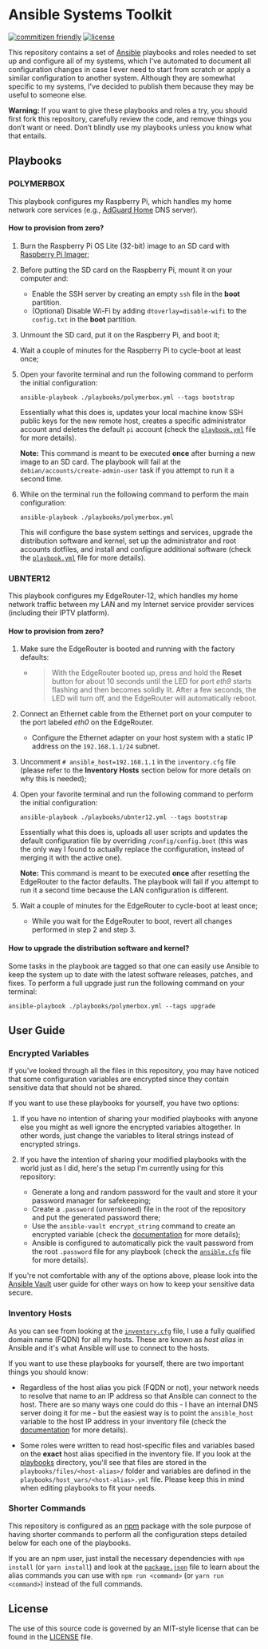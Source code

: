 # Ansible Systems Toolkit

[![commitizen friendly](https://img.shields.io/badge/commitizen-friendly-brightgreen.svg)](http://commitizen.github.io/cz-cli/)
[![license](https://img.shields.io/npm/l/@rfgamaral/parcel-plugin-typings-for-css-modules.svg)](LICENSE)

This repository contains a set of [Ansible](https://www.ansible.com/) playbooks and roles needed to set up and configure all of my systems, which I've automated to document all configuration changes in case I ever need to start from scratch or apply a similar configuration to another system. Although they are somewhat specific to my systems, I've decided to publish them because they may be useful to someone else.

**Warning:** If you want to give these playbooks and roles a try, you should first fork this repository, carefully review the code, and remove things you don’t want or need. Don’t blindly use my playbooks unless you know what that entails.

## Playbooks

### POLYMERBOX

This playbook configures my Raspberry Pi, which handles my home network core services (e.g., [AdGuard Home](https://github.com/AdguardTeam/AdGuardHome) DNS server).

#### How to provision from zero?

1. Burn the Raspberry Pi OS Lite (32-bit) image to an SD card with [Raspberry Pi Imager](https://github.com/raspberrypi/rpi-imager/releases);
2. Before putting the SD card on the Raspberry Pi, mount it on your computer and:
    - Enable the SSH server by creating an empty `ssh` file in the **boot** partition.
    - (Optional) Disable Wi-Fi by adding `dtoverlay=disable-wifi` to the `config.txt` in the **boot** partition.
3. Unmount the SD card, put it on the Raspberry Pi, and boot it;
4. Wait a couple of minutes for the Raspberry Pi to cycle-boot at least once;
5. Open your favorite terminal and run the following command to perform the initial configuration:

    ```
    ansible-playbook ./playbooks/polymerbox.yml --tags bootstrap
    ```

    Essentially what this does is, updates your local machine know SSH public keys for the new remote host, creates a specific administrator account and deletes the default `pi` account (check the [`playbook.yml`](playbooks/polymerbox.yml) file for more details).

    **Note:** This command is meant to be executed **once** after burning a new image to an SD card. The playbook will fail at the `debian/accounts/create-admin-user` task if you attempt to run it a second time.

6. While on the terminal run the following command to perform the main configuration:

    ```
    ansible-playbook ./playbooks/polymerbox.yml
    ```

    This will configure the base system settings and services, upgrade the distribution software and kernel, set up the administrator and root accounts dotfiles, and install and configure additional software (check the [`playbook.yml`](playbooks/polymerbox.yml) file for more details).

### UBNTER12

This playbook configures my EdgeRouter-12, which handles my home network traffic between my LAN and my Internet service provider services (including their IPTV platform).

#### How to provision from zero?

1. Make sure the EdgeRouter is booted and running with the factory defaults:
   * > With the EdgeRouter booted up, press and hold the **Reset** button for about 10 seconds until the LED for port _eth9_ starts flashing and then becomes solidly lit. After a few seconds, the LED will turn off, and the EdgeRouter will automatically reboot.
2. Connect an Ethernet cable from the Ethernet port on your computer to the port labeled _eth0_ on the EdgeRouter.
   - Configure the Ethernet adapter on your host system with a static IP address on the `192.168.1.1/24` subnet.
3. Uncomment `# ansible_host=192.168.1.1` in the `inventory.cfg` file (please refer to the **Inventory Hosts** section below for more details on why this is needed);
4. Open your favorite terminal and run the following command to perform the initial configuration:

    ```
    ansible-playbook ./playbooks/ubnter12.yml --tags bootstrap
    ```

    Essentially what this does is, uploads all user scripts and updates the default configuration file by overriding `/config/config.boot` (this was the only way I found to actually replace the configuration, instead of merging it with the active one).

    **Note:** This command is meant to be executed **once** after resetting the EdgeRouter to the factor defaults. The playbook will fail if you attempt to run it a second time because the LAN configuration is different.

5. Wait a couple of minutes for the EdgeRouter to cycle-boot at least once;
   - While you wait for the EdgeRouter to boot, revert all changes performed in step 2 and step 3.

#### How to upgrade the distribution software and kernel?

Some tasks in the playbook are tagged so that one can easily use Ansible to keep the system up to date with the latest software releases, patches, and fixes. To perform a full upgrade just run the following command on your terminal:

```
ansible-playbook ./playbooks/polymerbox.yml --tags upgrade
```

## User Guide

### Encrypted Variables

If you've looked through all the files in this repository, you may have noticed that some configuration variables are encrypted since they contain sensitive data that should not be shared.

If you want to use these playbooks for yourself, you have two options:

1. If you have no intention of sharing your modified playbooks with anyone else you might as well ignore the encrypted variables altogether. In other words, just change the variables to literal strings instead of encrypted strings.

2. If you have the intention of sharing your modified playbooks with the world just as I did, here's the setup I'm currently using for this repository:
    - Generate a long and random password for the vault and store it your password manager for safekeeping;
    - Create a `.password` (unversioned) file in the root of the repository and put the generated password there;
    - Use the `ansible-vault encrypt_string` command to create an encrypted variable (check the [documentation](https://docs.ansible.com/ansible/latest/user_guide/vault.html#use-encrypt-string-to-create-encrypted-variables-to-embed-in-yaml) for more details);
    - Ansible is configured to automatically pick the vault password from the root `.password` file for any playbook (check the [`ansible.cfg`](ansible.cfg) file for more details).

If you're not comfortable with any of the options above, please look into the [Ansible Vault](https://docs.ansible.com/ansible/latest/user_guide/vault.html) user guide for other ways on how to keep your sensitive data secure.

### Inventory Hosts

As you can see from looking at the [`inventory.cfg`](inventory.cfg) file, I use a fully qualified domain name (FQDN) for all my hosts. These are known as _host alias_ in Ansible and it's what Ansible will use to connect to the hosts.

If you want to use these playbooks for yourself, there are two important things you should know:

- Regardless of the host alias you pick (FQDN or not), your network needs to resolve that name to an IP address so that Ansible can connect to the host. There are so many ways one could do this - I have an internal DNS server doing it for me - but the easiest way is to point the `ansible_host` variable to the host IP address in your inventory file (check the [documentation](https://docs.ansible.com/ansible/latest/user_guide/intro_inventory.html#inventory-aliases) for more details).

- Some roles were written to read host-specific files and variables based on the **exact** host alias specified in the inventory file. If you look at the [playbooks](playbooks/) directory, you'll see that files are stored in the `playbooks/files/<host-alias>/` folder and variables are defined in the `playbooks/host_vars/<host-alias>.yml` file. Please keep this in mind when editing playbooks to fit your needs.

### Shorter Commands

This repository is configured as an [npm](https://www.npmjs.com) package with the sole purpose of having shorter commands to perform all the configuration steps detailed below for each one of the playbooks.

If you are an npm user, just install the necessary dependencies with `npm install` (or `yarn install`) and look at the [`package.json`](package.json) file to learn about the alias commands you can use with `npm run <command>` (or `yarn run <command>`) instead of the full commands.

## License

The use of this source code is governed by an MIT-style license that can be found in the [LICENSE](LICENSE) file.
